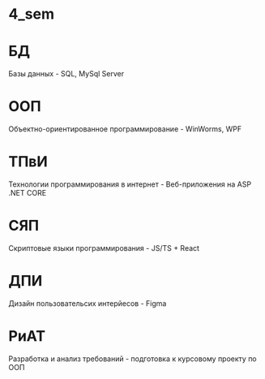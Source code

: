 # 4_sem

# БД 
Базы данных - SQL, MySql Server

# ООП
Объектно-ориентированное программирование - WinWorms, WPF

# ТПвИ
Технологии программирования в интернет - Веб-приложения на ASP .NET CORE

# СЯП
Скриптовые языки программирования - JS/TS + React

# ДПИ
Дизайн пользовательсих интерйесов - Figma

# РиАТ
Разработка и анализ требований - подготовка к курсовому проекту по ООП



